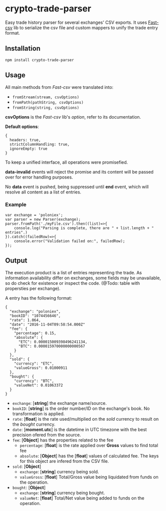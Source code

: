 # crypto-trade-parser

Easy trade history parser for several exchanges' CSV exports. It uses [Fast-csv](https://github.com/C2FO/fast-csv) lib to serialize the csv file and custom mappers to unify the trade entry format.

## Installation

`npm install crypto-trade-parser`

## Usage

  All main methods from *Fast-csv* were translated into:

  * `fromStream(stream, csvOptions)`
  * `fromPath(pathString, csvOptions)`
  * `fromString(string, csvOptions)`

  **csvOptions** is the *Fast-csv* lib's *option*, refer to its documentation.

  **Default options**:

  ```
  {
    headers: true,
    strictColumnHandling: true,
    ignoreEmpty: true
  }
  ```

  To keep a unified interface, all operations were promisefied.

  **data-invalid** events will reject the promise and its content will be passed over for error handling purposes.

  No **data** event is pushed, being suppressed until **end** event, which will resolve all content as a list of entries.

  ### Example

  ```
  var exchange = 'poloniex';
  var parser = new Parser(exchange);
  parser.fromPath('./myFile.csv').then((list)=>{
      console.log("Parsing is complete, there are " + list.length + " entries".)
  }).catch((failedRow)=>{
      console.error("Validation failed on:", failedRow);
  });
  ```

## Output

The execution product is a list of entries representing the trade. As information availability differ on exchanges, some fields may be unavailable, so do check for existence or inspect the code. (@Todo: table with propersties per exchange).

A entry has the following format:

```
{
  "exchange": "poloniex",
  "bookID": "1074456646",
  "rate": 1.064,
  "date": "2016-11-04T09:58:54.000Z"
  "fee": {
    "percentage": 0.15,
    "absolute": {
      "ETC": 0.000015009398496241134,
      "BTC": 0.000015970000000000567
    }
  },
  "sold": {
    "currency": "ETC",
    "valueGross": 0.01000911
  },
  "bought": {
    "currency": "BTC",
    "valueNet": 0.01063372
  }
}
```

* `exchange`: [**string**] the exchange name/source.
*  `bookID`: [**string**] is the order number/ID on the exchange's book. No transformation is applied.
* `rate`: [**float**] is the rate used/multiplied on the *sold* currency to result on the *bought* currency.
* `date`: [**moment.utc**] is the datetime in UTC timezone with the best precision ofered from the source.
* `fee`: [**Object**] has the properties related to the fee
	* `percentage`: [**float**] is the rate applied over **Gross** values to find total fee
	*  `absolute`: [**Object**] has the [**float**] values of calculated fee. The keys for this object are infered from the CSV file.
* `sold`: [**Object**]
    * `exchange`: [**string**] currency being sold.
    * `valueGross`: [**float**] Total/Gross value being liquidated from funds on the operation.
* `bought`: [**Object**]
    * `exchange`: [**string**] currency being bought.
    * `valueNet`: [**float**] Total/Net value being added to funds on the operation.
